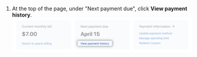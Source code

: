 1. At the top of the page, under "Next payment due", click **View payment history**.
![View payment history link](/assets/images/help/billing/view-payment-history-link.png)
